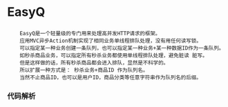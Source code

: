 # EasyQ
### 
		EasyQ是一个轻量级的专门用来处理高并发HTTP请求的框架。
		应用MVC异步Action机制实现了相同业务单线程排队处理，没有用任何读写锁。
		可以指定某一种业务创建一条队列，也可以指定某一种业务+某一种数据ID作为一条队列。
		如秒杀商品业务，可以指定所有秒杀业务都使用单线程排队处理，避免脏读 脏写。
		但是这样做的话，所有秒杀商品都会进入排队，显然是不科学的。
		所以扩展一种方式是： 秒杀业务+商品ID 作为队列名。
		当然不止商品ID，也可以是用户ID，商品分类等任意字符串作为队列名的后缀。
		
### 代码解析

		
		